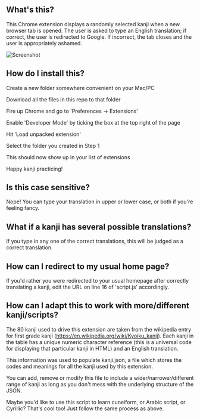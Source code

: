## What's this?

This Chrome extension displays a randomly selected kanji when a new
browser tab is opened. The user is asked to type an English translation; if
correct, the user is redirected to Google. If incorrect, the tab closes and the
user is appropriately ashamed.

![Screenshot](https://github.com/nomblr/kanjitab/blob/master/screenshot.png)

## How do I install this?

Create a new folder somewhere convenient on your Mac/PC

Download all the files in this repo to that folder

Fire up Chrome and go to 'Preferences -> Extensions'

Enable 'Developer Mode' by ticking the box at the top right of the page

Hit 'Load unpacked extension'

Select the folder you created in Step 1

This should now show up in your list of extensions

Happy kanji practicing!

## Is this case sensitive?

Nope! You can type your translation in upper or lower case, or both if you're
feeling fancy.

## What if a kanji has several possible translations?

If you type in any one of the correct translations, this will be judged as a correct
translation.

## How can I redirect to my usual home page?

If you'd rather you were redirected to your usual homepage after correctly
translating a kanji, edit the URL on line 16 of 'script.js' accordingly.

## How can I adapt this to work with more/different kanji/scripts?

The 80 kanji used to drive this extension are taken from the wikipedia entry for
first grade kanji (https://en.wikipedia.org/wiki/Kyoiku_kanji). Each kanji in the
table has a unique numeric character reference (this is a universal code for
displaying that particular kanji in HTML) and an English translation.

This information was used to populate kanji.json, a file which stores the codes
and meanings for all the kanji used by this extension.

You can add, remove or modify this file to include a wider/narrower/different range of
kanji as long as you don't mess with the underlying structure of the JSON.

Maybe you'd like to use this script to learn cuneiform, or Arabic script, or
Cyrillic? That's cool too! Just follow the same process as above.
